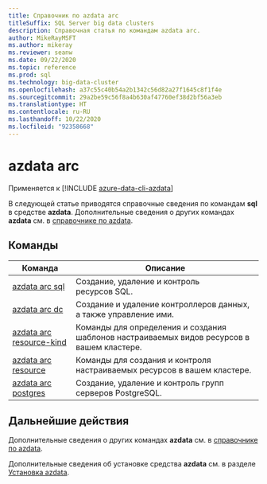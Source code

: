 ```yaml
---
title: Справочник по azdata arc
titleSuffix: SQL Server big data clusters
description: Справочная статья по командам azdata arc.
author: MikeRayMSFT
ms.author: mikeray
ms.reviewer: seanw
ms.date: 09/22/2020
ms.topic: reference
ms.prod: sql
ms.technology: big-data-cluster
ms.openlocfilehash: a37c55c40b54a2b1342c56d82a27f1645c8f1f4e
ms.sourcegitcommit: 29a2be59c56f8a4b630af47760ef38d2bf56a3eb
ms.translationtype: HT
ms.contentlocale: ru-RU
ms.lasthandoff: 10/22/2020
ms.locfileid: "92358668"
---
```

# <a name="azdata-arc"></a>azdata arc

Применяется к [!INCLUDE [azure-data-cli-azdata](../../includes/azure-data-cli-azdata.md)]

В следующей статье приводятся справочные сведения по командам **sql** в средстве **azdata**. Дополнительные сведения о других командах **azdata** см. в [справочнике по azdata](reference-azdata.md).

## <a name="commands"></a>Команды

|Команда|Описание|
| --- | --- |
[azdata arc sql](reference-azdata-arc-sql.md) | Создание, удаление и контроль ресурсов SQL.
[azdata arc dc](reference-azdata-arc-dc.md) | Создание и удаление контроллеров данных, а также управление ими.
[azdata arc resource-kind](reference-azdata-arc-resource-kind.md) | Команды для определения и создания шаблонов настраиваемых видов ресурсов в вашем кластере.
[azdata arc resource](reference-azdata-arc-resource.md) | Команды для создания и контроля настраиваемых ресурсов в вашем кластере.
[azdata arc postgres](reference-azdata-arc-postgres.md) | Создание, удаление и контроль групп серверов PostgreSQL.

## <a name="next-steps"></a>Дальнейшие действия

Дополнительные сведения о других командах **azdata** см. в [справочнике по azdata](reference-azdata.md). 

Дополнительные сведения об установке средства **azdata** см. в разделе [Установка azdata](..\install\deploy-install-azdata.md).


